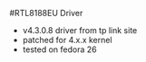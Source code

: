 #RTL8188EU Driver

 * v4.3.0.8 driver from tp link site
 * patched for 4.x.x kernel
 * tested on fedora 26
